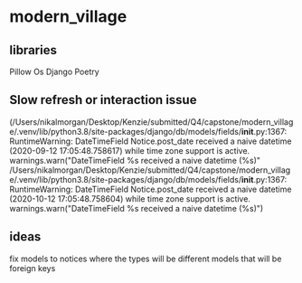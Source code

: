 # modern_village
## libraries
Pillow
Os
Django
Poetry

## Slow refresh or interaction issue
(/Users/nikalmorgan/Desktop/Kenzie/submitted/Q4/capstone/modern_village/.venv/lib/python3.8/site-packages/django/db/models/fields/__init__.py:1367: RuntimeWarning: DateTimeField Notice.post_date received a naive datetime (2020-09-12 17:05:48.758617) while time zone support is active.
  warnings.warn("DateTimeField %s received a naive datetime (%s)"
/Users/nikalmorgan/Desktop/Kenzie/submitted/Q4/capstone/modern_village/.venv/lib/python3.8/site-packages/django/db/models/fields/__init__.py:1367: RuntimeWarning: DateTimeField Notice.post_date received a naive datetime (2020-10-12 17:05:48.758604) while time zone support is active.
  warnings.warn("DateTimeField %s received a naive datetime (%s)")
## ideas
fix models to notices where the types will be different models that will be foreign keys
